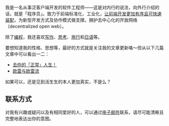 我是一名从事泛客户端开发的软件工程师——这是对内行的说法，向外行介绍的话，就是「程序员」。致力于前端标准化、工业化，[让前端开发更加有序且可快速装配](https://ntks.ourai.ws/ "反混沌")，为新型开发方式及协作模式做支撑。拥护去中心化的开放网络（decentralized open web）。

除了[编程](https://ourai.ws/topics/coding/ "Coding as Hobby")，我还喜欢[写作](https://ourai.ws/posts/ "我所写的文章")、[思考](https://ourai.ws/topics/ourairyu/ "了解「欧雷流」思想")、[旅行](https://ourai.ws/tags/travel/ "我所写的游记")和[日语](https://ourai.ws/topics/waken/ "和研")等。

要想知道我的性格、思想等，最好的方式就是关注我的文章更新咯～但从以下几篇文章中可以看出一二：

- [去你的「正常」人生！](https://ourai.ws/posts/fucking-normal-life/)
- [欧雷与欧雷流](https://ourai.ws/posts/relation-between-ourai-and-ourairyu/)

如果可以，还是见到活生生的本人更加真实，不是么？

## 联系方式

对我有兴趣或疑问以及有相同爱好的人，可以通过[电子邮件](mailto:ourairyu@gmail.com "发送邮件给我")联系，请尽可能清晰且完整地表达出你的意图。
